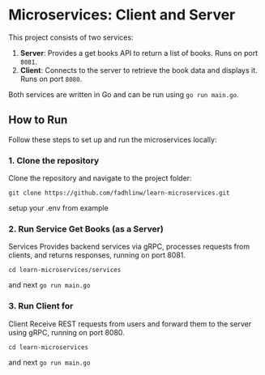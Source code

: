 # Microservices: Client and Server

This project consists of two services:

1. **Server**: Provides a get books API to return a list of books. Runs on port `8081`.
2. **Client**: Connects to the server to retrieve the book data and displays it. Runs on port `8080`.

Both services are written in Go and can be run using `go run main.go`.

## How to Run

Follow these steps to set up and run the microservices locally:

### 1. Clone the repository

Clone the repository and navigate to the project folder:

`git clone https://github.com/fadhlinw/learn-microservices.git`

setup your .env from example

### 2. Run Service Get Books (as a Server)

Services Provides backend services via gRPC, processes requests from clients, and returns responses, running on port 8081.

`cd learn-microservices/services`

and next `go run main.go`

### 3. Run Client for 

Client Receive REST requests from users and forward them to the server using gRPC, running on port 8080.

`cd learn-microservices`

and next `go run main.go`

```bash
